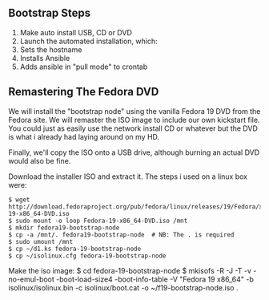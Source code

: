 ## Bootstrap Steps ##

1. Make auto install USB, CD or DVD
2. Launch the automated installation, which:
  1. Sets the hostname
  2. Installs Ansible
  3. Adds ansible in "pull mode" to crontab


## Remastering The Fedora DVD ##

We will install the "bootstrap node" using the vanilla
Fedora 19 DVD from the Fedora site. We will remaster the
ISO image to include our own kickstart file. You could
just as easily use the network install CD or whatever
but the DVD is what i already had laying around on my HD.

Finally, we'll copy the ISO onto a USB drive, although
burning an actual DVD would also be fine.

Download the installer ISO and extract it. The steps
i used on a linux box were:

    $ wget http://download.fedoraproject.org/pub/fedora/linux/releases/19/Fedora/x86_64/iso/Fedora-19-x86_64-DVD.iso
    $ sudo mount -o loop Fedora-19-x86_64-DVD.iso /mnt
    $ mkdir fedora19-bootstrap-node
    $ cp -a /mnt/. fedora19-bootstrap-node  # NB: The . is required
    $ sudo umount /mnt
    $ cp ~/d1.ks fedora-19-bootstrap-node
    $ cp ~/isolinux.cfg fedora-19-bootstrap-node

Make the iso image:
    $ cd fedora-19-bootstrap-node
    $ mkisofs -R -J -T -v -no-emul-boot -boot-load-size4 -boot-info-table -V "Fedora 19 x86_64" -b isolinux/isolinux.bin -c isolinux/boot.cat -o ~/f19-bootstrap-node.iso .

